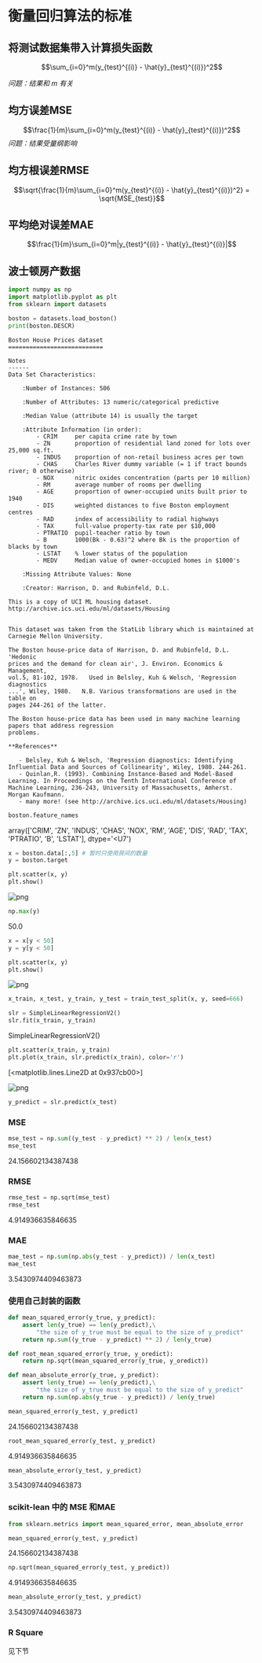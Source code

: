 <head>
    <script src="https://cdn.mathjax.org/mathjax/latest/MathJax.js?config=TeX-AMS-MML_HTMLorMML" type="text/javascript"></script>
    <script type="text/x-mathjax-config">
        MathJax.Hub.Config({
            tex2jax: {
            skipTags: ['script', 'noscript', 'style', 'textarea', 'pre'],
            inlineMath: [['$','$']]
            }
        });
    </script>
</head>

# 衡量回归算法的标准

## 将测试数据集带入计算损失函数

$$\sum_{i=0}^m(y_{test}^{(i)} - \hat{y}_{test}^{(i)})^2$$

*问题：结果和 m 有关*

## 均方误差MSE

$$\frac{1}{m}\sum_{i=0}^m(y_{test}^{(i)} - \hat{y}_{test}^{(i)})^2$$
*问题：结果受量纲影响*

## 均方根误差RMSE

$$\sqrt{\frac{1}{m}\sum_{i=0}^m(y_{test}^{(i)} - \hat{y}_{test}^{(i)})^2} = \sqrt{MSE_{test}}$$

## 平均绝对误差MAE

$$\frac{1}{m}\sum_{i=0}^m|y_{test}^{(i)} - \hat{y}_{test}^{(i)}|$$

## 波士顿房产数据

```python
import numpy as np
import matplotlib.pyplot as plt
from sklearn import datasets

boston = datasets.load_boston()
print(boston.DESCR)
```

    Boston House Prices dataset
    ===========================

    Notes
    ------
    Data Set Characteristics:  

        :Number of Instances: 506

        :Number of Attributes: 13 numeric/categorical predictive

        :Median Value (attribute 14) is usually the target

        :Attribute Information (in order):
            - CRIM     per capita crime rate by town
            - ZN       proportion of residential land zoned for lots over 25,000 sq.ft.
            - INDUS    proportion of non-retail business acres per town
            - CHAS     Charles River dummy variable (= 1 if tract bounds river; 0 otherwise)
            - NOX      nitric oxides concentration (parts per 10 million)
            - RM       average number of rooms per dwelling
            - AGE      proportion of owner-occupied units built prior to 1940
            - DIS      weighted distances to five Boston employment centres
            - RAD      index of accessibility to radial highways
            - TAX      full-value property-tax rate per $10,000
            - PTRATIO  pupil-teacher ratio by town
            - B        1000(Bk - 0.63)^2 where Bk is the proportion of blacks by town
            - LSTAT    % lower status of the population
            - MEDV     Median value of owner-occupied homes in $1000's

        :Missing Attribute Values: None

        :Creator: Harrison, D. and Rubinfeld, D.L.

    This is a copy of UCI ML housing dataset.
    http://archive.ics.uci.edu/ml/datasets/Housing


    This dataset was taken from the StatLib library which is maintained at Carnegie Mellon University.

    The Boston house-price data of Harrison, D. and Rubinfeld, D.L. 'Hedonic
    prices and the demand for clean air', J. Environ. Economics & Management,
    vol.5, 81-102, 1978.   Used in Belsley, Kuh & Welsch, 'Regression diagnostics
    ...', Wiley, 1980.   N.B. Various transformations are used in the table on
    pages 244-261 of the latter.

    The Boston house-price data has been used in many machine learning papers that address regression
    problems.

    **References**

       - Belsley, Kuh & Welsch, 'Regression diagnostics: Identifying Influential Data and Sources of Collinearity', Wiley, 1980. 244-261.
       - Quinlan,R. (1993). Combining Instance-Based and Model-Based Learning. In Proceedings on the Tenth International Conference of Machine Learning, 236-243, University of Massachusetts, Amherst. Morgan Kaufmann.
       - many more! (see http://archive.ics.uci.edu/ml/datasets/Housing)

```python
boston.feature_names
```

array(['CRIM', 'ZN', 'INDUS', 'CHAS', 'NOX', 'RM', 'AGE', 'DIS', 'RAD',
           'TAX', 'PTRATIO', 'B', 'LSTAT'], dtype='<U7')

```python
x = boston.data[:,5] # 暂时只使用房间的数量
y = boston.target
```

```python
plt.scatter(x, y)
plt.show()
```

![png](../assets/img/LinearRegression/output_8_0.png)

```python
np.max(y)
```

50.0

```python
x = x[y < 50]
y = y[y < 50]
```

```python
plt.scatter(x, y)
plt.show()
```

![png](../assets/img/LinearRegression/output_11_0.png)

```python
x_train, x_test, y_train, y_test = train_test_split(x, y, seed=666)
```

```python
slr = SimpleLinearRegressionV2()
slr.fit(x_train, y_train)
```

SimpleLinearRegressionV2()

```python
plt.scatter(x_train, y_train)
plt.plot(x_train, slr.predict(x_train), color='r')
```

[<matplotlib.lines.Line2D at 0x937cb00>]

![png](../assets/img/LinearRegression/output_17_1.png)

```python
y_predict = slr.predict(x_test)
```

### MSE

```python
mse_test = np.sum((y_test - y_predict) ** 2) / len(x_test)
mse_test
```

24.156602134387438

### RMSE

```python
rmse_test = np.sqrt(mse_test)
rmse_test
```

4.914936635846635

### MAE

```python
mae_test = np.sum(np.abs(y_test - y_predict)) / len(x_test)
mae_test
```

3.5430974409463873

### 使用自己封装的函数

```python
def mean_squared_error(y_true, y_predict):
    assert len(y_true) == len(y_predict),\
        "the size of y_true must be equal to the size of y_predict"
    return np.sum((y_true - y_predict) ** 2) / len(y_true)

def root_mean_squared_error(y_true, y_oredict):
    return np.sqrt(mean_squared_error(y_true, y_oredict))

def mean_absolute_error(y_true, y_predict):
    assert len(y_true) == len(y_predict),\
        "the size of y_true must be equal to the size of y_predict"
    return np.sum(np.abs(y_true - y_predict)) / len(y_true)
```

```python
mean_squared_error(y_test, y_predict)
```

24.156602134387438

```python
root_mean_squared_error(y_test, y_predict)
```

4.914936635846635

```python
mean_absolute_error(y_test, y_predict)
```

3.5430974409463873

### scikit-lean 中的 MSE 和MAE

```python
from sklearn.metrics import mean_squared_error, mean_absolute_error
```

```python
mean_squared_error(y_test, y_predict)
```

24.156602134387438

```python
np.sqrt(mean_squared_error(y_test, y_predict))
```

4.914936635846635

```python
mean_absolute_error(y_test, y_predict)
```

3.5430974409463873

### R Square

见下节
